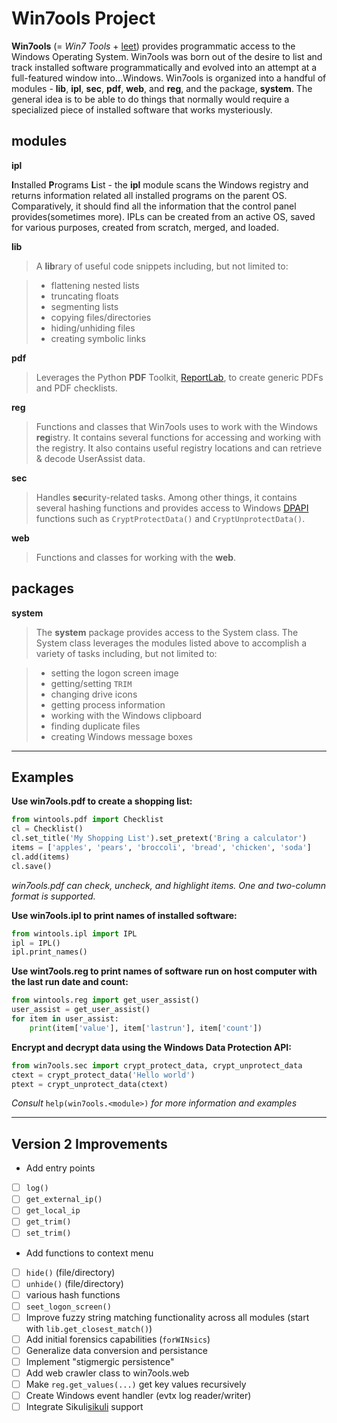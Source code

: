 Win7ools Project
================

**Win7ools** (= *Win7 Tools* + [leet][leet]) provides programmatic access to the Windows
Operating System. Win7ools was born out of the desire to list and track installed software 
programmatically and evolved into an attempt at a full-featured window into...Windows.  Win7ools 
is organized into a handful of modules - **lib**, **ipl**, **sec**, **pdf**, **web**, and **reg**, 
and the package, **system**.  The general idea is to be able to do things that normally would require
a specialized piece of installed software that works mysteriously.

modules
-------
**ipl**
  
 <b>I</b>nstalled <b>P</b>rograms <b>L</b>ist - the **ipl** module scans the Windows registry and returns
 information related all installed programs on the parent OS.  Comparatively, it should
 find all the information that the control panel provides(sometimes more).  IPLs can be created
 from an active OS, saved for various purposes, created from scratch, merged, and loaded.

**lib**

> A <b>lib</b>rary of useful code snippets including, but not limited to:

>    - flattening nested lists
>    - truncating floats
>    - segmenting lists
>    - copying files/directories
>    - hiding/unhiding files
>    - creating symbolic links

**pdf**

> Leverages the Python **PDF** Toolkit, [ReportLab][pdf], to create generic PDFs and PDF checklists.

**reg**

> Functions and classes that Win7ools uses to work with the Windows <b>reg</b>istry.  It contains several functions
  for accessing and working with the registry.  It also contains useful registry locations and 
  can retrieve & decode UserAssist data.

**sec**

> Handles <b>sec</b>urity-related tasks.  Among other things, it contains several hashing functions
  and provides access to Windows [DPAPI][dpapi] functions such as `CryptProtectData()` and `CryptUnprotectData()`.

**web**

> Functions and classes for working with the **web**.

packages
--------
**system**

> The **system** package provides access to the System class.  The System class leverages the modules listed above
  to accomplish a variety of tasks including, but not limited to:

>    - setting the logon screen image
>    - getting/setting `TRIM`
>    - changing drive icons
>    - getting process information
>    - working with the Windows clipboard
>    - finding duplicate files
>    - creating Windows message boxes

------------------------------------------------------------------------------------------------------------------

Examples
--------

**Use win7ools.pdf to create a shopping list:**
```python
from wintools.pdf import Checklist
cl = Checklist()
cl.set_title('My Shopping List').set_pretext('Bring a calculator')
items = ['apples', 'pears', 'broccoli', 'bread', 'chicken', 'soda']
cl.add(items)
cl.save()
```
*win7ools.pdf can check, uncheck, and highlight items.  One and two-column format is supported.*

**Use win7ools.ipl to print names of installed software:**
```python
from wintools.ipl import IPL
ipl = IPL()  
ipl.print_names()
```

**Use wint7ools.reg to print names of software run on host computer with the last run date and count:**
```python
from wintools.reg import get_user_assist()
user_assist = get_user_assist()
for item in user_assist:
    print(item['value'], item['lastrun'], item['count'])
```

**Encrypt and decrypt data using the Windows Data Protection API:**
```python    
from win7ools.sec import crypt_protect_data, crypt_unprotect_data
ctext = crypt_protect_data('Hello world')
ptext = crypt_unprotect_data(ctext)
```

*Consult* `help(win7ools.<module>)` *for more information and examples*

------------------------------------------------------------------------------------------------------------------

Version 2 Improvements
----------------------

- Add entry points
 - [ ] `log()`
 - [ ] `get_external_ip()`
 - [ ] `get_local_ip`
 - [ ] `get_trim()`
 - [ ] `set_trim()`
- Add functions to context menu
 - [ ] `hide()` (file/directory)
 - [ ] `unhide()` (file/directory)
 - [ ] various hash functions
 - [ ] `seet_logon_screen()`
- [ ] Improve fuzzy string matching functionality across all modules (start with `lib.get_closest_match()`)
- [ ] Add initial forensics capabilities (`forWINsics`)
- [ ] Generalize data conversion and persistance
- [ ] Implement "stigmergic persistence"
- [ ] Add web crawler class to win7ools.web
- [ ] Make `reg.get_values(...)` get key values recursively
- [ ] Create Windows event handler (evtx log reader/writer)
- [ ] Integrate Sikuli[sikuli] support

[leet]: https://en.wikipedia.org/wiki/Leet
[pdf]: http://www.reportlab.com/opensource/
[dpapi]: http://msdn.microsoft.com/en-us/library/ms995355.aspx
[sikuli]: http://www.sikuli.org/
